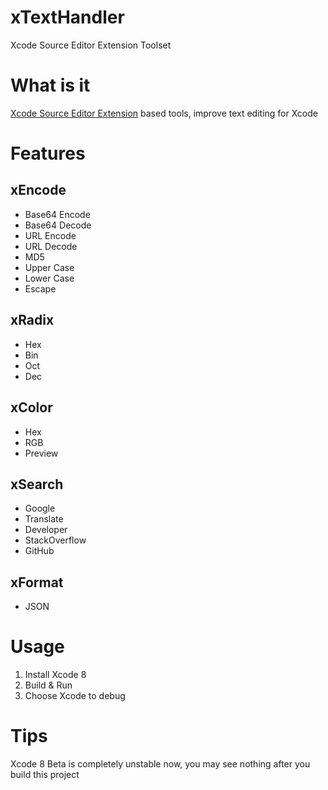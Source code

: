 # xTextHandler
Xcode Source Editor Extension Toolset

# What is it
[Xcode Source Editor Extension](https://developer.apple.com/videos/play/wwdc2016/414/) based tools, improve text editing for Xcode

# Features

## xEncode
- Base64 Encode
- Base64 Decode
- URL Encode
- URL Decode
- MD5
- Upper Case
- Lower Case
- Escape

## xRadix
- Hex
- Bin
- Oct
- Dec

## xColor
- Hex
- RGB
- Preview

## xSearch
- Google
- Translate
- Developer
- StackOverflow
- GitHub

## xFormat
- JSON

# Usage
1. Install Xcode 8
2. Build & Run
3. Choose Xcode to debug

# Tips
Xcode 8 Beta is completely unstable now, you may see nothing after you build this project
